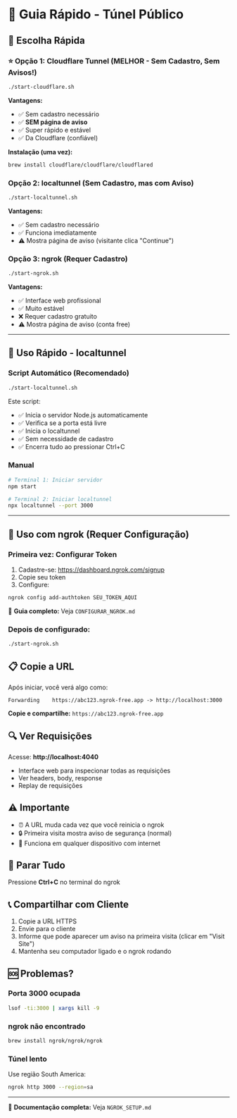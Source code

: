 # 🚀 Guia Rápido - Túnel Público

## 🎯 Escolha Rápida

### ⭐ Opção 1: Cloudflare Tunnel (MELHOR - Sem Cadastro, Sem Avisos!)
```bash
./start-cloudflare.sh
```

**Vantagens:**
- ✅ Sem cadastro necessário
- ✅ **SEM página de aviso**
- ✅ Super rápido e estável
- ✅ Da Cloudflare (confiável)

**Instalação (uma vez):**
```bash
brew install cloudflare/cloudflare/cloudflared
```

### Opção 2: localtunnel (Sem Cadastro, mas com Aviso)
```bash
./start-localtunnel.sh
```

**Vantagens:**
- ✅ Sem cadastro necessário
- ✅ Funciona imediatamente
- ⚠️ Mostra página de aviso (visitante clica "Continue")

### Opção 3: ngrok (Requer Cadastro)
```bash
./start-ngrok.sh
```

**Vantagens:**
- ✅ Interface web profissional
- ✅ Muito estável
- ❌ Requer cadastro gratuito
- ⚠️ Mostra página de aviso (conta free)

---

## 🚀 Uso Rápido - localtunnel

### Script Automático (Recomendado)
```bash
./start-localtunnel.sh
```

Este script:
- ✅ Inicia o servidor Node.js automaticamente
- ✅ Verifica se a porta está livre
- ✅ Inicia o localtunnel
- ✅ Sem necessidade de cadastro
- ✅ Encerra tudo ao pressionar Ctrl+C

### Manual
```bash
# Terminal 1: Iniciar servidor
npm start

# Terminal 2: Iniciar localtunnel
npx localtunnel --port 3000
```

---

## 🔐 Uso com ngrok (Requer Configuração)

### Primeira vez: Configurar Token
1. Cadastre-se: https://dashboard.ngrok.com/signup
2. Copie seu token
3. Configure:
```bash
ngrok config add-authtoken SEU_TOKEN_AQUI
```

📖 **Guia completo:** Veja `CONFIGURAR_NGROK.md`

### Depois de configurado:
```bash
./start-ngrok.sh
```

## 📋 Copie a URL

Após iniciar, você verá algo como:
```
Forwarding    https://abc123.ngrok-free.app -> http://localhost:3000
```

**Copie e compartilhe:** `https://abc123.ngrok-free.app`

## 🔍 Ver Requisições

Acesse: **http://localhost:4040**
- Interface web para inspecionar todas as requisições
- Ver headers, body, response
- Replay de requisições

## ⚠️ Importante

- ⏰ A URL muda cada vez que você reinicia o ngrok
- 🔒 Primeira visita mostra aviso de segurança (normal)
- 📱 Funciona em qualquer dispositivo com internet

## 🛑 Parar Tudo

Pressione **Ctrl+C** no terminal do ngrok

## 📞 Compartilhar com Cliente

1. Copie a URL HTTPS
2. Envie para o cliente
3. Informe que pode aparecer um aviso na primeira visita (clicar em "Visit Site")
4. Mantenha seu computador ligado e o ngrok rodando

## 🆘 Problemas?

### Porta 3000 ocupada
```bash
lsof -ti:3000 | xargs kill -9
```

### ngrok não encontrado
```bash
brew install ngrok/ngrok/ngrok
```

### Túnel lento
Use região South America:
```bash
ngrok http 3000 --region=sa
```

---

📖 **Documentação completa:** Veja `NGROK_SETUP.md`
